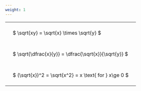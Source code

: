 ```yaml
---
weight: 1
---
```


<style type="text/css">
#T_8ca55 th.col_heading {
  text-align: left;
  font-size: 1em;
}
#T_8ca55 td {
  text-align: left;
  font-size: 1em;
  padding: 1.5em;
}
</style>
<table id="T_8ca55">
  <thead>
  </thead>
  <tbody>
    <tr>
      <td id="T_8ca55_row0_col0" class="data row0 col0" >$ \sqrt{xy} = \sqrt{x} \times \sqrt{y} $</td>
    </tr>
    <tr>
      <td id="T_8ca55_row1_col0" class="data row1 col0" >$ \sqrt{\dfrac{x}{y}} = \dfrac{\sqrt{x}}{\sqrt{y}} $</td>
    </tr>
    <tr>
      <td id="T_8ca55_row2_col0" class="data row2 col0" >$ (\sqrt{x})^2 = \sqrt{x^2} = x \text{ for } x\ge 0 $</td>
    </tr>
  </tbody>
</table>
